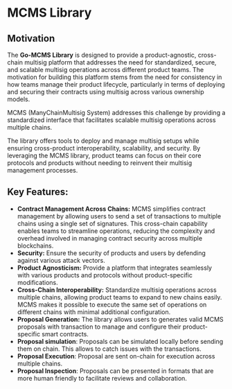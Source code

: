 # MCMS Library

## Motivation

The **Go-MCMS Library** is designed to provide a product-agnostic, cross-chain multisig platform
that addresses the need for standardized, secure, and scalable multisig operations across
different product teams. The motivation for building this platform stems from the need for consistency
in how teams manage their product lifecycle, particularly in terms of deploying and securing their
contracts using multisig across various ownership models.

MCMS (ManyChainMultisig System) addresses this challenge by providing a
standardized interface that facilitates scalable multisig operations across
multiple chains.

The library offers tools to deploy and manage multisig setups while ensuring cross-product interoperability,
scalability, and security. By leveraging the MCMS library, product teams can focus on their core protocols and products
without needing to reinvent their multisig management processes.

## Key Features:

- **Contract Management Across Chains:** MCMS simplifies contract management by allowing users to send a set of
  transactions to multiple chains using a single set of signatures. This cross-chain capability enables teams to
  streamline operations, reducing the complexity and overhead involved in managing contract security across multiple
  blockchains.
- **Security:** Ensure the security of products and users by defending against various attack vectors.
- **Product Agnosticism:** Provide a platform that integrates seamlessly with various products and protocols without
  product-specific modifications.
- **Cross-Chain Interoperability:** Standardize multisig operations across multiple chains, allowing product teams to
  expand to new chains easily. MCMS makes it possible to execute the same set of operations on different chains with
  minimal additional configuration.
- **Proposal Generation:** The library allows users to generates valid MCMS proposals with transaction to manage and
  configure their product-specific smart contracts.
- **Proposal simulation**: Proposals can be simulated locally before sending them on chain. This allows to catch issues
  with the transactions.
- **Proposal Execution**: Proposal are sent on-chain for execution across multiple chains.
- **Proposal Inspection**: Proposals can be presented in formats that are more human friendly to facilitate reviews and
  collaboration.
